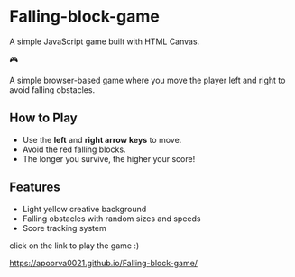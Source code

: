 # Falling-block-game
A simple JavaScript game built with HTML Canvas.

🎮

A simple browser-based game where you move the player left and right to avoid falling obstacles.

## How to Play
- Use the **left** and **right arrow keys** to move.
- Avoid the red falling blocks.
- The longer you survive, the higher your score!

## Features
- Light yellow creative background 
- Falling obstacles with random sizes and speeds
- Score tracking system

click on the link to play the game :)

https://apoorva0021.github.io/Falling-block-game/

